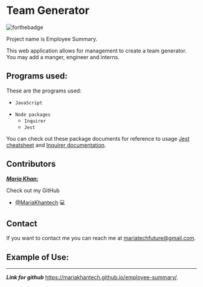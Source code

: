 # Team Generator

<!--- These are examples. See https://shields.io for others or to customize this set of shields. You might want to include dependencies, project status and licence info here --->
![forthebadge](https://forthebadge.com/images/badges/made-with-javascript.svg)

Project name is Employee Summary.

This web application allows for management to create a team generator. You may add a manger, engineer and interns. 

## Programs used:

These are the programs used:
<!--- These are just example requirements. Add, duplicate or remove as required --->
* `JavaScript`
- `Node packages`
    * `Inquirer`
    * `Jest`
 
 You can check out these package documents for reference to usage [Jest cheatsheet](https://github.com/sapegin/jest-cheat-sheet) and [Inquirer documentation](https://www.npmjs.com/package/inquirer).


## Contributors

***<ins>Maria Khan:</ins>***

 Check out my GitHub

* [@MariaKhantech](https://github.com/MariaKhantech) 💻


## Contact

If you want to contact me you can reach me at <mariatechfuture@gmail.com>.


## Example of Use:


----
***Link for github***
https://mariakhantech.github.io/employee-summary/.
